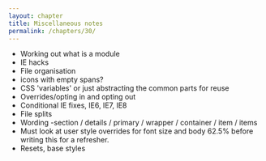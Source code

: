 ```yaml
---
layout: chapter
title: Miscellaneous notes
permalink: /chapters/30/
---
```


- Working out what is a module
- IE hacks
- File organisation
- icons with empty spans?
- CSS 'variables' or just abstracting the common parts for reuse
- Overrides/opting in and opting out
- Conditional IE fixes, IE6, IE7, IE8
- File splits
- Wording -section / details / primary / wrapper / container / item / items
- Must look at user style overrides for font size and body 62.5% before writing this for a refresher.
- Resets, base styles